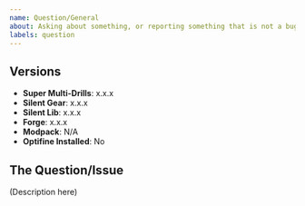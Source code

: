 ```yaml
---
name: Question/General
about: Asking about something, or reporting something that is not a bug or feature request
labels: question
---
```


<!-- Please consider using the bug or feature request templates first! A bug is something that is not working as intended. A feature request would be asking for a new config option, block, item, etc. If neither of those sound right, you may use this template, or ask on Discord (https://discord.gg/WgtktMV). -->

## Versions
<!-- Include versions affected by the issue (actual version number, do not use "latest"). Pasting the name of the JAR file is acceptable. -->

- **Super Multi-Drills**: x.x.x
- **Silent Gear**: x.x.x
- **Silent Lib**: x.x.x
- **Forge**: x.x.x
- **Modpack**: N/A <!-- if publicly available -->
- **Optifine Installed**: No <!-- enter Yes or No -->

## The Question/Issue

<!-- What's up? -->

(Description here)
